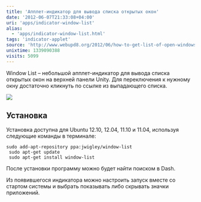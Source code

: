 ```yaml
---
title: 'Апплет-индикатор для вывода списка открытых окон'
date: '2012-06-07T21:33:08+04:00'
uri: 'apps/indicator-window-list'
alias: 
  - 'apps/indicator-window-list.html'
tags: 'indicator-applet'
source: 'http://www.webupd8.org/2012/06/how-to-get-list-of-open-windows-on.html'
unixtime: 1339090388
visits: 5099
---
```

Window List – небольшой апплет-индикатор для вывода списка открытых окон на верхней панели Unity. Для переключения к нужному окну достаточно кликнуть по ссылке из выпадающего списка.

[![](img/2012/06/07/21-00/window-list-7163633613-o.jpg)](img/2012/06/07/21-00/window-list-7163633613-o.jpg)

## Установка

Установка доступна для Ubuntu 12.10, 12.04, 11.10 и 11.04, используя следующие команды в терминале:

```
sudo add-apt-repository ppa:jwigley/window-list
 sudo apt-get update
 sudo apt-get install window-list
```

После установки программу можно будет найти поиском в Dash.

Из появившегося индикатора можно настроить запуск вместе со стартом системы и выбрать показывать либо скрывать значки приложений.
